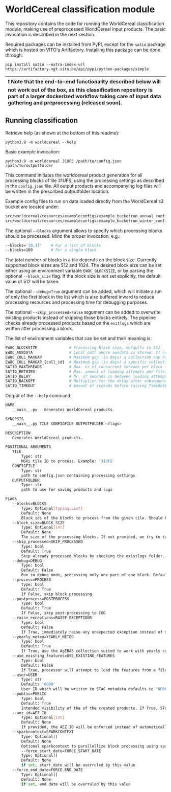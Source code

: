 # WorldCereal classification module

This repository contains the code for running the WorldCereal classification module, making use of preprocessed WorldCereal input products.
The basic invocation is described in the next section.

Required packages can be installed from PyPI, except for the `satio` package which is hosted on VITO's Artifactory. Installing this package can be done through:

```pip install satio --extra-index-url https://artifactory.vgt.vito.be/api/pypi/python-packages/simple```

|:exclamation:  Note that the end-to-end functionality described below will not work out of the box, as this classification repository is part of a larger dockerized workflow taking care of input data gathering and preprocessing (released soon). |
|:-----------------------------------------|

## Running classification

Retrieve help (as shown at the bottom of this readme):

```python3.9 -m worldcereal --help```

Basic example invocation:

```python3.9 -m worldcereal 31UFS /path/to/config.json /path/to/outputfolder```

This command initiates the worldcereal product generation for all processing blocks of tile 31UFS, using the processing settings as described in the `config.json` file. All output products and accompanying log files will be written in the prescribed outputfolder location.

Example config files to run on data loaded directly from the WorldCereal s3 bucket are located under:

```sh
src/worldcereal/resources/exampleconfigs/example_bucketrun_annual_config.json  # For an annual cropland product run
src/worldcereal/resources/exampleconfigs/example_bucketrun_winter_config.json  # For a winter season product run
```

The optional `--blocks` argument allows to specify which processing blocks should be processed. Mind the proper invocation, e.g.:

```sh
--blocks='[0,1]'    # For a list of blocks
--blocks=100        # For a single block
```

The total number of blocks in a tile depends on the block size. Currently supported block sizes are 512 and 1024. The desired block size can be set either using an environment variable `EWOC_BLOCKSIZE`, or by parsing the optional `--block_size` flag. If the block size is not set explicitly, the default value of 512 will be taken.

The optional `--debug=True` argument can be added, which will initiate a run of only the first block in the list which is also buffered inward to reduce processing resources and processing time for debugging purposes.

The optional `--skip_processed=False` argument can be added to overwrite existing products instead of skipping those blocks entirely. The pipeline checks already processed products based on the `exitlogs` which are written after processing a block.

The list of environment variables that can be set and their meaning is:
```sh
EWOC_BLOCKSIZE              # Processing block size, defaults to 512
EWOC_AUXDATA                # Local path where auxdata is stored. If not set, simplified auxdata inside package is used (biomes)
EWOC_COLL_MAXGAP            # Maximum gap (in days) a collection can have before failing, defaults to 60
EWOC_COLL_MAXGAP_{coll_id}  # Maximum gap (in days) a specific collection ID (e.g. 'TIR') can have before failing. When set, it overrides EWOC_COLL_MAXGAP for that collection.
SATIO_MAXTHREADS            # Max. nr of concurrent threads per block loading input files, defaults to 5
SATIO_RETRIES               # Max. amount of loading attempts per file, defaults to 50
SATIO_DELAY                 # Nr. of seconds in between loading attempts, defaults to 5
SATIO_BACKOFF               # Multiplier for the delay after subsequent loading attempts, defaults to 1
SATIO_TIMEOUT               # Amount of seconds before raising TimeOutError when loading from s3 file, defaults to 180
```

Output of the `--help` command:

 ```sh
NAME
    __main__.py - Generates WorldCereal products.

SYNOPSIS
    __main__.py TILE CONFIGFILE OUTPUTFOLDER <flags>

DESCRIPTION
    Generates WorldCereal products.

POSITIONAL ARGUMENTS
    TILE
        Type: str
        MGRS tile ID to process. Example: '31UFS'
    CONFIGFILE
        Type: str
        path to config.json containing processing settings
    OUTPUTFOLDER
        Type: str
        path to use for saving products and logs

FLAGS
    --blocks=BLOCKS
        Type: Optional[typing.List]
        Default: None
        Block ids of the blocks to process from the given tile. Should be a sequence of integers between 0 and the total nr of blocks (depending on block size). If not provided, all blocks will be processed.
    --block_size=BLOCK_SIZE
        Type: Optional[int]
        Default: None
        The size of the processing blocks. If not provided, we try to take it from the environment variable "EWOC_BLOCKSIZE" or else use the default value 512.
    --skip_processed=SKIP_PROCESSED
        Type: bool
        Default: True
        Skip already processed blocks by checking the existlogs folder. Defaults to True.
    --debug=DEBUG
        Type: bool
        Default: False
        Run in debug mode, processing only one part of one block. Defaults to False.
    --process=PROCESS
        Type: bool
        Default: True
        If False, skip block processing
    --postprocess=POSTPROCESS
        Type: bool
        Default: True
        If False, skip post-processing to COG
    --raise_exceptions=RAISE_EXCEPTIONS
        Type: bool
        Default: False
        If True, immediately raise any unexpected exception instead of silently failing.
    --yearly_meteo=YEARLY_METEO
        Type: bool
        Default: True
        If True, use the AgERA5 collection suited to work with yearly composites of daily meteo data instead of daily files.
    --use_existing_features=USE_EXISTING_FEATURES
        Type: bool
        Default: False
        If True, processor will attempt to load the features from a file if they are available. Otherwise, normal feature computation will be done.
    --user=USER
        Type: str
        Default: '0000'
        User ID which will be written to STAC metadata defaults to "0000"
    --public=PUBLIC
        Type: bool
        Default: True
        Intended visibility of the of the created products. If True, STAC metadata will set public visibiliy flag to True, otherwise False.
    --aez_id=AEZ_ID
        Type: Optional[int]
        Default: None
        If provided, the AEZ ID will be enforced instead of automatically derived from the Sentinel-2 tile ID.
    --sparkcontext=SPARKCONTEXT
        Type: Optional[]
        Default: None
        Optional sparkcontext to parallellize block processing using spark.
        --force_start_date=FORCE_START_DATE
        Type: Optional[]
        Default: None
        if set, start_date will be overruled by this value
    --force_end_date=FORCE_END_DATE
        Type: Optional[]
        Default: None
        if set, end date will be overruled by this value

 ```
